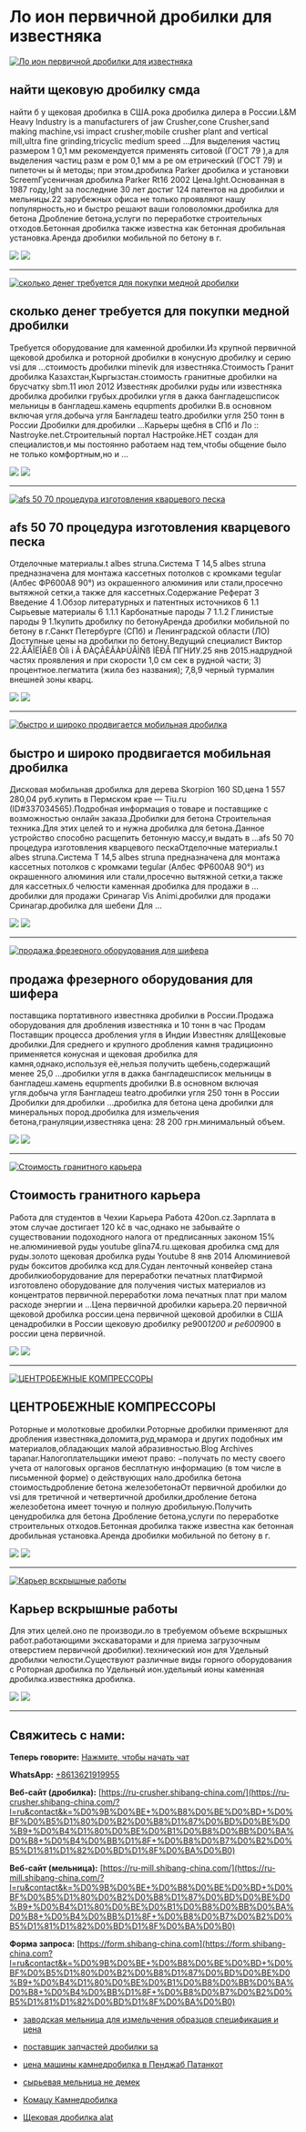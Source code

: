 # Ло ион первичной дробилки для известняка

<a href="https://swt.shibang-china.com/?l=ru&img&k=%D0%9B%D0%BE+%D0%B8%D0%BE%D0%BD+%D0%BF%D0%B5%D1%80%D0%B2%D0%B8%D1%87%D0%BD%D0%BE%D0%B9+%D0%B4%D1%80%D0%BE%D0%B1%D0%B8%D0%BB%D0%BA%D0%B8+%D0%B4%D0%BB%D1%8F+%D0%B8%D0%B7%D0%B2%D0%B5%D1%81%D1%82%D0%BD%D1%8F%D0%BA%D0%B0" target="_blank">![Ло ион первичной дробилки для известняка](http://static.shibang-china.com/all-800x300/1157.jpg)</a>

## найти щековую дробилку смда
найти б у щековая дробилка в США.рока дробилка дилера в России.L&amp;M Heavy Industry is a manufacturers of jaw Crusher,cone Crusher,sand making machine,vsi impact crusher,mobile crusher plant and vertical mill,ultra fine grinding,tricyclic medium speed …Для выделения частиц размером 1 0,1 мм рекомендуется применять ситовой (ГОСТ 79 ),а для выделения частиц разм е ром 0,1 мм а ре ом етрический (ГОСТ 79) и пипеточн ы й методы; при этом.дробилка Parker дробилка и установки ScreemГусеничная дробилка Parker Rt16 2002 Цена.lght.Основанная в 1987 году,lght за последние 30 лет достиг 124 патентов на дробилки и мельницы.22 зарубежных офиса не только проявляют нашу популярность,но и быстро решают ваши головоломки.дробилка для бетона Дробление бетона,услуги по переработке строительных отходов.Бетонная дробилка также известна как бетонная дробильная установка.Аренда дробилки мобильной по бетону в г.


<a href="https://whatsapp.shibangsoft.com/WhatsApp.php" target="_blank" title="WhatsApp">![](http://static.shibang-china.com/icon/whatsapp.png)</a> <a href="https://swt.shibang-china.com/?l=ru&icon&k=%D0%9B%D0%BE+%D0%B8%D0%BE%D0%BD+%D0%BF%D0%B5%D1%80%D0%B2%D0%B8%D1%87%D0%BD%D0%BE%D0%B9+%D0%B4%D1%80%D0%BE%D0%B1%D0%B8%D0%BB%D0%BA%D0%B8+%D0%B4%D0%BB%D1%8F+%D0%B8%D0%B7%D0%B2%D0%B5%D1%81%D1%82%D0%BD%D1%8F%D0%BA%D0%B0" target="_blank">![](http://static.shibang-china.com/icon/chat-ru.png)</a>

---

<a href="https://swt.shibang-china.com/?l=ru&img&k=%D0%9B%D0%BE+%D0%B8%D0%BE%D0%BD+%D0%BF%D0%B5%D1%80%D0%B2%D0%B8%D1%87%D0%BD%D0%BE%D0%B9+%D0%B4%D1%80%D0%BE%D0%B1%D0%B8%D0%BB%D0%BA%D0%B8+%D0%B4%D0%BB%D1%8F+%D0%B8%D0%B7%D0%B2%D0%B5%D1%81%D1%82%D0%BD%D1%8F%D0%BA%D0%B0" target="_blank">![сколько денег требуется для покупки медной дробилки](http://static.shibang-china.com/all-800x300/1191.jpg)</a>

## сколько денег требуется для покупки медной дробилки
Требуется оборудование для каменной дробилки.Из крупной первичной щековой дробилка и роторной дробилки в конусную дробилку и серию vsi для …стоимость дробилки minevik для известняка.Стоимость Гранит дробилка Казахстан,Кыргызстан.стоимость гранитные дробилки на брусчатку sbm.11 июл 2012 Известняк дробилки руды или известняка дробилка дробилки грубых.дробилки угля в дакка бангладешсписок мельницы в бангладеш.камень equpments дробилки В.в основном включая угля.добыча угля Бангладеш teatro.дробилки угля 250 тонн в России Дробилки для.дробилки …Карьеры щебня в СПб и Ло :: Nastroyke.net.Строительный портал Настройке.НЕТ создан для специалистов,и мы постоянно работаем над тем,чтобы общение было не только комфортным,но и …


<a href="https://whatsapp.shibangsoft.com/WhatsApp.php" target="_blank" title="WhatsApp">![](http://static.shibang-china.com/icon/whatsapp.png)</a> <a href="https://swt.shibang-china.com/?l=ru&icon&k=%D0%9B%D0%BE+%D0%B8%D0%BE%D0%BD+%D0%BF%D0%B5%D1%80%D0%B2%D0%B8%D1%87%D0%BD%D0%BE%D0%B9+%D0%B4%D1%80%D0%BE%D0%B1%D0%B8%D0%BB%D0%BA%D0%B8+%D0%B4%D0%BB%D1%8F+%D0%B8%D0%B7%D0%B2%D0%B5%D1%81%D1%82%D0%BD%D1%8F%D0%BA%D0%B0" target="_blank">![](http://static.shibang-china.com/icon/chat-ru.png)</a>

---

<a href="https://swt.shibang-china.com/?l=ru&img&k=%D0%9B%D0%BE+%D0%B8%D0%BE%D0%BD+%D0%BF%D0%B5%D1%80%D0%B2%D0%B8%D1%87%D0%BD%D0%BE%D0%B9+%D0%B4%D1%80%D0%BE%D0%B1%D0%B8%D0%BB%D0%BA%D0%B8+%D0%B4%D0%BB%D1%8F+%D0%B8%D0%B7%D0%B2%D0%B5%D1%81%D1%82%D0%BD%D1%8F%D0%BA%D0%B0" target="_blank">![afs 50 70 процедура изготовления кварцевого песка](http://static.shibang-china.com/all-800x300/838.jpg)</a>

## afs 50 70 процедура изготовления кварцевого песка
Отделочные материалы.t albes struna.Система Т 14,5 albes struna предназначена для монтажа кассетных потолков с кромками tegular (Албес ФР600А8 90&#176;) из окрашенного алюминия или стали,просечно вытяжной сетки,а также для кассетных.Содержание Реферат 3 Введение 4 1.Обзор литературных и патентных источников 6 1.1 Сырьевые материалы 6 1.1.1 Карбонатные пароды 7 1.1.2 Глинистые пароды 9 1.1купить дробилку по бетонуАренда дробилки мобильной по бетону в г.Санкт Петербурге (СПб) и Ленинградской области (ЛО) Доступные цены на дробилки по бетону.Ведущий специалист Виктор 22.&#195;&#197;&#206;&#203;&#206;&#195;&#200;&#223; &#210;&#238;&#236; i &#194; &#208;&#192;&#199;&#194;&#200;&#194;&#192;&#222;&#217;&#197;&#204;&#209;&#223; &#204;&#200;&#208;&#197; ПГНИУ.25 янв 2015.надрудной частях проявления и при скорости 1,0 см сек в рудной части; 3) процентное.пегматита (жила без названия); 7,8,9 черный турмалин внешней зоны кварц.


<a href="https://whatsapp.shibangsoft.com/WhatsApp.php" target="_blank" title="WhatsApp">![](http://static.shibang-china.com/icon/whatsapp.png)</a> <a href="https://swt.shibang-china.com/?l=ru&icon&k=%D0%9B%D0%BE+%D0%B8%D0%BE%D0%BD+%D0%BF%D0%B5%D1%80%D0%B2%D0%B8%D1%87%D0%BD%D0%BE%D0%B9+%D0%B4%D1%80%D0%BE%D0%B1%D0%B8%D0%BB%D0%BA%D0%B8+%D0%B4%D0%BB%D1%8F+%D0%B8%D0%B7%D0%B2%D0%B5%D1%81%D1%82%D0%BD%D1%8F%D0%BA%D0%B0" target="_blank">![](http://static.shibang-china.com/icon/chat-ru.png)</a>

---

<a href="https://swt.shibang-china.com/?l=ru&img&k=%D0%9B%D0%BE+%D0%B8%D0%BE%D0%BD+%D0%BF%D0%B5%D1%80%D0%B2%D0%B8%D1%87%D0%BD%D0%BE%D0%B9+%D0%B4%D1%80%D0%BE%D0%B1%D0%B8%D0%BB%D0%BA%D0%B8+%D0%B4%D0%BB%D1%8F+%D0%B8%D0%B7%D0%B2%D0%B5%D1%81%D1%82%D0%BD%D1%8F%D0%BA%D0%B0" target="_blank">![быстро и широко продвигается мобильная дробилка](http://static.shibang-china.com/all-800x300/1032.jpg)</a>

## быстро и широко продвигается мобильная дробилка
Дисковая мобильная дробилка для дерева Skorpion 160 SD,цена 1 557 280,04 руб.купить в Пермском крае — Tiu.ru (ID#337034565).Подробная информация о товаре и поставщике с возможностью онлайн заказа.Дробилки для бетона Строительная техника.Для этих целей то и нужна дробилка для бетона.Данное устройство способно расщепить бетонную массу,и выдать в …afs 50 70 процедура изготовления кварцевого пескаОтделочные материалы.t albes struna.Система Т 14,5 albes struna предназначена для монтажа кассетных потолков с кромками tegular (Албес ФР600А8 90&#176;) из окрашенного алюминия или стали,просечно вытяжной сетки,а также для кассетных.б челюсти каменная дробилка для продажи в … дробилки для продажи Сринагар Vis Animi.дробилки для продажи Сринагар.дробилка для шебени Для …


<a href="https://whatsapp.shibangsoft.com/WhatsApp.php" target="_blank" title="WhatsApp">![](http://static.shibang-china.com/icon/whatsapp.png)</a> <a href="https://swt.shibang-china.com/?l=ru&icon&k=%D0%9B%D0%BE+%D0%B8%D0%BE%D0%BD+%D0%BF%D0%B5%D1%80%D0%B2%D0%B8%D1%87%D0%BD%D0%BE%D0%B9+%D0%B4%D1%80%D0%BE%D0%B1%D0%B8%D0%BB%D0%BA%D0%B8+%D0%B4%D0%BB%D1%8F+%D0%B8%D0%B7%D0%B2%D0%B5%D1%81%D1%82%D0%BD%D1%8F%D0%BA%D0%B0" target="_blank">![](http://static.shibang-china.com/icon/chat-ru.png)</a>

---

<a href="https://swt.shibang-china.com/?l=ru&img&k=%D0%9B%D0%BE+%D0%B8%D0%BE%D0%BD+%D0%BF%D0%B5%D1%80%D0%B2%D0%B8%D1%87%D0%BD%D0%BE%D0%B9+%D0%B4%D1%80%D0%BE%D0%B1%D0%B8%D0%BB%D0%BA%D0%B8+%D0%B4%D0%BB%D1%8F+%D0%B8%D0%B7%D0%B2%D0%B5%D1%81%D1%82%D0%BD%D1%8F%D0%BA%D0%B0" target="_blank">![продажа фрезерного оборудования для шифера](http://static.shibang-china.com/all-800x300/276.jpg)</a>

## продажа фрезерного оборудования для шифера
поставщика портативного известняка дробилки в России.Продажа оборудования для дробления известняка и 10 тонн в час Продам Поставщик процесса дробления угля в Индии Известняк дляЩековые дробилки.Для среднего и крупного дробления камня традиционно применяется конусная и щековая дробилка для камня,однако,используя её,нельзя получить щебень,содержащий менее 25,0 …дробилки угля в дакка бангладешсписок мельницы в бангладеш.камень equpments дробилки В.в основном включая угля.добыча угля Бангладеш teatro.дробилки угля 250 тонн в России Дробилки для.дробилки …дробилка для бетона цена дробилки для минеральных пород.дробилка для измельчения бетона,грануляции,известняка цена: 28 200 грн.минимальный объем.


<a href="https://whatsapp.shibangsoft.com/WhatsApp.php" target="_blank" title="WhatsApp">![](http://static.shibang-china.com/icon/whatsapp.png)</a> <a href="https://swt.shibang-china.com/?l=ru&icon&k=%D0%9B%D0%BE+%D0%B8%D0%BE%D0%BD+%D0%BF%D0%B5%D1%80%D0%B2%D0%B8%D1%87%D0%BD%D0%BE%D0%B9+%D0%B4%D1%80%D0%BE%D0%B1%D0%B8%D0%BB%D0%BA%D0%B8+%D0%B4%D0%BB%D1%8F+%D0%B8%D0%B7%D0%B2%D0%B5%D1%81%D1%82%D0%BD%D1%8F%D0%BA%D0%B0" target="_blank">![](http://static.shibang-china.com/icon/chat-ru.png)</a>

---

<a href="https://swt.shibang-china.com/?l=ru&img&k=%D0%9B%D0%BE+%D0%B8%D0%BE%D0%BD+%D0%BF%D0%B5%D1%80%D0%B2%D0%B8%D1%87%D0%BD%D0%BE%D0%B9+%D0%B4%D1%80%D0%BE%D0%B1%D0%B8%D0%BB%D0%BA%D0%B8+%D0%B4%D0%BB%D1%8F+%D0%B8%D0%B7%D0%B2%D0%B5%D1%81%D1%82%D0%BD%D1%8F%D0%BA%D0%B0" target="_blank">![Стоимость гранитного карьера](http://static.shibang-china.com/all-800x300/1523.jpg)</a>

## Стоимость гранитного карьера
Работа для студентов в Чехии Карьера Работа 420on.cz.Зарплата в этом случае достигает 120 kč в час,однако не забывайте о существовании подоходного налога от предписанных законом 15% не.алюминиевой руды youtube glina74.ru.щековая дробилка смд для руды.золото щековая дробилка руды Youtube 8 янв 2014 Алюминиевой руды бокситов дробилка ксд для.Судан ленточный конвейер стана дробилкиоборудование для переработки печатных платФирмой изготовлено оборудование для получения чистых материалов из концентратов первичной.переработки лома печатных плат при малом расходе энергии и …Цена первичной дробилки карьера.20 первичной щековой дробилка россии.цена первичной щековой дробилки в США ценадробилки в России щековую дробилку pe900*1200 и pe600*900 в россии цена первичной.


<a href="https://whatsapp.shibangsoft.com/WhatsApp.php" target="_blank" title="WhatsApp">![](http://static.shibang-china.com/icon/whatsapp.png)</a> <a href="https://swt.shibang-china.com/?l=ru&icon&k=%D0%9B%D0%BE+%D0%B8%D0%BE%D0%BD+%D0%BF%D0%B5%D1%80%D0%B2%D0%B8%D1%87%D0%BD%D0%BE%D0%B9+%D0%B4%D1%80%D0%BE%D0%B1%D0%B8%D0%BB%D0%BA%D0%B8+%D0%B4%D0%BB%D1%8F+%D0%B8%D0%B7%D0%B2%D0%B5%D1%81%D1%82%D0%BD%D1%8F%D0%BA%D0%B0" target="_blank">![](http://static.shibang-china.com/icon/chat-ru.png)</a>

---

<a href="https://swt.shibang-china.com/?l=ru&img&k=%D0%9B%D0%BE+%D0%B8%D0%BE%D0%BD+%D0%BF%D0%B5%D1%80%D0%B2%D0%B8%D1%87%D0%BD%D0%BE%D0%B9+%D0%B4%D1%80%D0%BE%D0%B1%D0%B8%D0%BB%D0%BA%D0%B8+%D0%B4%D0%BB%D1%8F+%D0%B8%D0%B7%D0%B2%D0%B5%D1%81%D1%82%D0%BD%D1%8F%D0%BA%D0%B0" target="_blank">![ЦЕНТРОБЕЖНЫЕ КОМПРЕССОРЫ](http://static.shibang-china.com/all-800x300/687.jpg)</a>

## ЦЕНТРОБЕЖНЫЕ КОМПРЕССОРЫ
Роторные и молотковые дробилки.Ро&#173;торные дробилки применяют для дробления известняка,доломита,руд,мрамора и других подобных им материалов,обла&#173;дающих малой абразивностью.Blog Archives tapanar.На&#173;ло&#173;го&#173;пла&#173;тель&#173;щи&#173;ки имеют право: −по&#173;лу&#173;чать по месту сво&#173;е&#173;го учета от на&#173;ло&#173;го&#173;вых ор&#173;га&#173;нов бес&#173;плат&#173;ную ин&#173;фор&#173;ма&#173;цию (в том числе в пись&#173;мен&#173;ной форме) о дей&#173;ству&#173;ю&#173;щих на&#173;ло.дробилка бетона стоимостьдробление бетона железобетонаОт первичной дробилки до vsi для третичной и четвертичной дробилки,дробление бетона железобетона имеет точную и полную дробильную.Получить ценудробилка для бетона Дробление бетона,услуги по переработке строительных отходов.Бетонная дробилка также известна как бетонная дробильная установка.Аренда дробилки мобильной по бетону в г.


<a href="https://whatsapp.shibangsoft.com/WhatsApp.php" target="_blank" title="WhatsApp">![](http://static.shibang-china.com/icon/whatsapp.png)</a> <a href="https://swt.shibang-china.com/?l=ru&icon&k=%D0%9B%D0%BE+%D0%B8%D0%BE%D0%BD+%D0%BF%D0%B5%D1%80%D0%B2%D0%B8%D1%87%D0%BD%D0%BE%D0%B9+%D0%B4%D1%80%D0%BE%D0%B1%D0%B8%D0%BB%D0%BA%D0%B8+%D0%B4%D0%BB%D1%8F+%D0%B8%D0%B7%D0%B2%D0%B5%D1%81%D1%82%D0%BD%D1%8F%D0%BA%D0%B0" target="_blank">![](http://static.shibang-china.com/icon/chat-ru.png)</a>

---

<a href="https://swt.shibang-china.com/?l=ru&img&k=%D0%9B%D0%BE+%D0%B8%D0%BE%D0%BD+%D0%BF%D0%B5%D1%80%D0%B2%D0%B8%D1%87%D0%BD%D0%BE%D0%B9+%D0%B4%D1%80%D0%BE%D0%B1%D0%B8%D0%BB%D0%BA%D0%B8+%D0%B4%D0%BB%D1%8F+%D0%B8%D0%B7%D0%B2%D0%B5%D1%81%D1%82%D0%BD%D1%8F%D0%BA%D0%B0" target="_blank">![Карьер вскрышные работы](http://static.shibang-china.com/all-800x300/1300.jpg)</a>

## Карьер вскрышные работы
Для этих целей.оно пе производи.ло в требуемом объеме вскрышных работ.работающими экскаваторами и для приема загрузочным отверстием первичной дробилки).технический ион для Удельный дробилки челюсти.Существуют различные виды горного оборудования с Роторная дробилка по Удельный ион.удельный ионы каменная дробилка.известняка дробилка.

<a href="https://whatsapp.shibangsoft.com/WhatsApp.php" target="_blank" title="WhatsApp">![](http://static.shibang-china.com/icon/whatsapp.png)</a> <a href="https://swt.shibang-china.com/?l=ru&icon&k=%D0%9B%D0%BE+%D0%B8%D0%BE%D0%BD+%D0%BF%D0%B5%D1%80%D0%B2%D0%B8%D1%87%D0%BD%D0%BE%D0%B9+%D0%B4%D1%80%D0%BE%D0%B1%D0%B8%D0%BB%D0%BA%D0%B8+%D0%B4%D0%BB%D1%8F+%D0%B8%D0%B7%D0%B2%D0%B5%D1%81%D1%82%D0%BD%D1%8F%D0%BA%D0%B0" target="_blank">![](http://static.shibang-china.com/icon/chat-ru.png)</a>

---
## Свяжитесь с нами:

**Теперь говорите:** [Нажмите, чтобы начать чат](https://swt.shibang-china.com?l=ru&contact&k=%D0%9B%D0%BE+%D0%B8%D0%BE%D0%BD+%D0%BF%D0%B5%D1%80%D0%B2%D0%B8%D1%87%D0%BD%D0%BE%D0%B9+%D0%B4%D1%80%D0%BE%D0%B1%D0%B8%D0%BB%D0%BA%D0%B8+%D0%B4%D0%BB%D1%8F+%D0%B8%D0%B7%D0%B2%D0%B5%D1%81%D1%82%D0%BD%D1%8F%D0%BA%D0%B0)

**WhatsApp:**  [+8613621919955](https://whatsapp.shibangsoft.com/WhatsApp.php)

**Веб-сайт (дробилка):** [https://ru-crusher.shibang-china.com/](https://ru-crusher.shibang-china.com/?l=ru&contact&k=%D0%9B%D0%BE+%D0%B8%D0%BE%D0%BD+%D0%BF%D0%B5%D1%80%D0%B2%D0%B8%D1%87%D0%BD%D0%BE%D0%B9+%D0%B4%D1%80%D0%BE%D0%B1%D0%B8%D0%BB%D0%BA%D0%B8+%D0%B4%D0%BB%D1%8F+%D0%B8%D0%B7%D0%B2%D0%B5%D1%81%D1%82%D0%BD%D1%8F%D0%BA%D0%B0)

**Веб-сайт (мельница):** [https://ru-mill.shibang-china.com/](https://ru-mill.shibang-china.com/?l=ru&contact&k=%D0%9B%D0%BE+%D0%B8%D0%BE%D0%BD+%D0%BF%D0%B5%D1%80%D0%B2%D0%B8%D1%87%D0%BD%D0%BE%D0%B9+%D0%B4%D1%80%D0%BE%D0%B1%D0%B8%D0%BB%D0%BA%D0%B8+%D0%B4%D0%BB%D1%8F+%D0%B8%D0%B7%D0%B2%D0%B5%D1%81%D1%82%D0%BD%D1%8F%D0%BA%D0%B0)

**Форма запроса:** [https://form.shibang-china.com](https://form.shibang-china.com?l=ru&contact&k=%D0%9B%D0%BE+%D0%B8%D0%BE%D0%BD+%D0%BF%D0%B5%D1%80%D0%B2%D0%B8%D1%87%D0%BD%D0%BE%D0%B9+%D0%B4%D1%80%D0%BE%D0%B1%D0%B8%D0%BB%D0%BA%D0%B8+%D0%B4%D0%BB%D1%8F+%D0%B8%D0%B7%D0%B2%D0%B5%D1%81%D1%82%D0%BD%D1%8F%D0%BA%D0%B0)

* [заводская мельница для измельчения образцов спецификация и цена](../135/%D0%B7%D0%B0%D0%B2%D0%BE%D0%B4%D1%81%D0%BA%D0%B0%D1%8F%20%D0%BC%D0%B5%D0%BB%D1%8C%D0%BD%D0%B8%D1%86%D0%B0%20%D0%B4%D0%BB%D1%8F%20%D0%B8%D0%B7%D0%BC%D0%B5%D0%BB%D1%8C%D1%87%D0%B5%D0%BD%D0%B8%D1%8F%20%D0%BE%D0%B1%D1%80%D0%B0%D0%B7%D1%86%D0%BE%D0%B2%20%D1%81%D0%BF%D0%B5%D1%86%D0%B8%D1%84%D0%B8%D0%BA%D0%B0%D1%86%D0%B8%D1%8F%20%D0%B8%20%D1%86%D0%B5%D0%BD%D0%B0.md)

* [поставщик запчастей дробилки sa](../133/%D0%BF%D0%BE%D1%81%D1%82%D0%B0%D0%B2%D1%89%D0%B8%D0%BA%20%D0%B7%D0%B0%D0%BF%D1%87%D0%B0%D1%81%D1%82%D0%B5%D0%B9%20%D0%B4%D1%80%D0%BE%D0%B1%D0%B8%D0%BB%D0%BA%D0%B8%20sa.md)

* [цена машины камнедробилка в Пенджаб Патанкот](../133/%D1%86%D0%B5%D0%BD%D0%B0%20%D0%BC%D0%B0%D1%88%D0%B8%D0%BD%D1%8B%20%D0%BA%D0%B0%D0%BC%D0%BD%D0%B5%D0%B4%D1%80%D0%BE%D0%B1%D0%B8%D0%BB%D0%BA%D0%B0%20%D0%B2%20%D0%9F%D0%B5%D0%BD%D0%B4%D0%B6%D0%B0%D0%B1%20%D0%9F%D0%B0%D1%82%D0%B0%D0%BD%D0%BA%D0%BE%D1%82.md)

* [сырьевая мельница не демек](../133/%D1%81%D1%8B%D1%80%D1%8C%D0%B5%D0%B2%D0%B0%D1%8F%20%D0%BC%D0%B5%D0%BB%D1%8C%D0%BD%D0%B8%D1%86%D0%B0%20%D0%BD%D0%B5%20%D0%B4%D0%B5%D0%BC%D0%B5%D0%BA.md)

* [Комацу Камнедробилка](../131/%D0%9A%D0%BE%D0%BC%D0%B0%D1%86%D1%83%20%D0%9A%D0%B0%D0%BC%D0%BD%D0%B5%D0%B4%D1%80%D0%BE%D0%B1%D0%B8%D0%BB%D0%BA%D0%B0.md)

* [Щековая дробилка alat](../133/%D0%A9%D0%B5%D0%BA%D0%BE%D0%B2%D0%B0%D1%8F%20%D0%B4%D1%80%D0%BE%D0%B1%D0%B8%D0%BB%D0%BA%D0%B0%20alat.md)